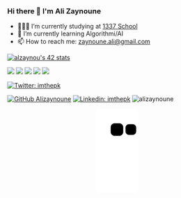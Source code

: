 ### Hi there 👋 I'm Ali Zaynoune

- 👨🏽‍💻 I’m currently studying at  [1337 School](https://1337.ma)
- 🌱 I’m currently learning Algorithmi/AI 
- 📫 How to reach me: zaynoune.ali@gmail.com


<!-- [![42 Profile Card](https://1337-readme.vercel.app/api/profile?cursus=42&dark=true&login=alzaynou)](https://github.com/alizaynoune) -->
[![alzaynou's 42 stats](https://badge42.vercel.app/api/v2/cl2mjk5oo009709i7yb0upwvb/stats?cursusId=21&coalitionId=74)](https://github.com/alizaynoune)
<div>
  <img height="180em" src="https://github-profile-summary-cards.vercel.app/api/cards/profile-details?username=alizaynoune&theme=dracula" />
  <img height="180em" src="https://github-profile-summary-cards.vercel.app/api/cards/productive-time?username=alizaynoune&theme=dracula"/>
  <img height="180em" src="https://github-profile-summary-cards.vercel.app/api/cards/stats?username=alizaynoune&theme=dracula"/>
  <img height="180em" src="https://github-profile-summary-cards.vercel.app/api/cards/repos-per-language?username=alizaynoune&theme=dracula"/>
  <img height="180em" src="https://github-profile-summary-cards.vercel.app/api/cards/most-commit-language?username=alizaynoune&theme=dracula"/>

</div>

[![Twitter: imthepk](https://img.shields.io/twitter/follow/alizaynoune?style=social)](https://twitter.com/alizaynoune)

[![GitHub Alizaynoune](https://img.shields.io/github/followers/alizaynoune?label=follow&style=social)](https://github.com/alizaynoune)
[![Linkedin: imthepk](https://img.shields.io/badge/-alizaynoune-blue?style=flat-square&logo=Linkedin&logoColor=white&link=https://www.linkedin.com/in/alizaynoune/)](https://www.linkedin.com/in/ali-zaynoune-168905161/)
<img src="https://komarev.com/ghpvc/?username=alizaynoune&label=Profile%20views&color=0e75b6&style=flat" alt="alizaynoune" />

<p align="center">
   <img src="https://github.com/alizaynoune/alizaynoune/blob/output/github-contribution-grid-snake.svg" alt="snake">
</p>



<!-- [![DenverCoder1's github streak](https://github-readme-streak-stats.herokuapp.com/?user=alizaynoune&theme=dark)](https://github.com/alizaynoune)


![Ali's github stats](https://github-readme-stats.vercel.app/api?username=alizaynoune&show_icons=true&theme=dark )
[![Top Langs](https://github-readme-stats.vercel.app/api/top-langs/?username=alizaynoune&layout=compact&theme=dark)](https://github.com/alizaynoune)
<img  src="https://activity-graph.herokuapp.com/graph?username=alizaynoune&bg_color=151515&color=B3B6B7&line=77fa94&point=B3B6B7">  -->
